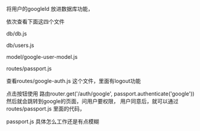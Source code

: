 

将用户的googleId 放进数据库功能，




依次查看下面这四个文件

db/db.js

db/users.js

model/google-user-model.js

routes/passport.js

查看routes/google-auth.js 这个文件，里面有logout功能




点击按钮使用 路由router.get('/auth/google', passport.authenticate('google'))
然后就会跳转到google的页面，问用户要权限，
用户同意后，就可以通过  routes/passport.js 里面的代码，


passport.js 具体怎么工作还是有点模糊



  